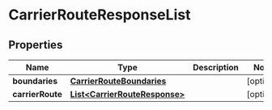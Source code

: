
# CarrierRouteResponseList

## Properties
Name | Type | Description | Notes
------------ | ------------- | ------------- | -------------
**boundaries** | [**CarrierRouteBoundaries**](CarrierRouteBoundaries.md) |  |  [optional]
**carrierRoute** | [**List&lt;CarrierRouteResponse&gt;**](CarrierRouteResponse.md) |  |  [optional]



